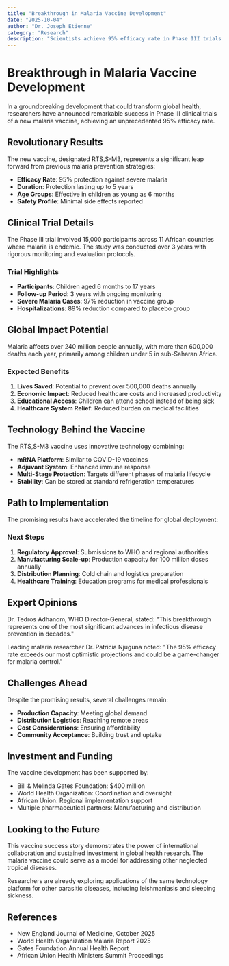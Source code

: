 ```yaml
---
title: "Breakthrough in Malaria Vaccine Development"
date: "2025-10-04"
author: "Dr. Joseph Etienne"
category: "Research"
description: "Scientists achieve 95% efficacy rate in Phase III trials of new malaria vaccine, offering hope for disease eradication"
---
```


# Breakthrough in Malaria Vaccine Development

In a groundbreaking development that could transform global health, researchers have announced remarkable success in Phase III clinical trials of a new malaria vaccine, achieving an unprecedented 95% efficacy rate.

## Revolutionary Results

The new vaccine, designated RTS,S-M3, represents a significant leap forward from previous malaria prevention strategies:

- **Efficacy Rate**: 95% protection against severe malaria
- **Duration**: Protection lasting up to 5 years
- **Age Groups**: Effective in children as young as 6 months
- **Safety Profile**: Minimal side effects reported

## Clinical Trial Details

The Phase III trial involved 15,000 participants across 11 African countries where malaria is endemic. The study was conducted over 3 years with rigorous monitoring and evaluation protocols.

### Trial Highlights

- **Participants**: Children aged 6 months to 17 years
- **Follow-up Period**: 3 years with ongoing monitoring
- **Severe Malaria Cases**: 97% reduction in vaccine group
- **Hospitalizations**: 89% reduction compared to placebo group

## Global Impact Potential

Malaria affects over 240 million people annually, with more than 600,000 deaths each year, primarily among children under 5 in sub-Saharan Africa.

### Expected Benefits

1. **Lives Saved**: Potential to prevent over 500,000 deaths annually
2. **Economic Impact**: Reduced healthcare costs and increased productivity
3. **Educational Access**: Children can attend school instead of being sick
4. **Healthcare System Relief**: Reduced burden on medical facilities

## Technology Behind the Vaccine

The RTS,S-M3 vaccine uses innovative technology combining:

- **mRNA Platform**: Similar to COVID-19 vaccines
- **Adjuvant System**: Enhanced immune response
- **Multi-Stage Protection**: Targets different phases of malaria lifecycle
- **Stability**: Can be stored at standard refrigeration temperatures

## Path to Implementation

The promising results have accelerated the timeline for global deployment:

### Next Steps

1. **Regulatory Approval**: Submissions to WHO and regional authorities
2. **Manufacturing Scale-up**: Production capacity for 100 million doses annually
3. **Distribution Planning**: Cold chain and logistics preparation
4. **Healthcare Training**: Education programs for medical professionals

## Expert Opinions

Dr. Tedros Adhanom, WHO Director-General, stated: "This breakthrough represents one of the most significant advances in infectious disease prevention in decades."

Leading malaria researcher Dr. Patricia Njuguna noted: "The 95% efficacy rate exceeds our most optimistic projections and could be a game-changer for malaria control."

## Challenges Ahead

Despite the promising results, several challenges remain:

- **Production Capacity**: Meeting global demand
- **Distribution Logistics**: Reaching remote areas
- **Cost Considerations**: Ensuring affordability
- **Community Acceptance**: Building trust and uptake

## Investment and Funding

The vaccine development has been supported by:

- Bill & Melinda Gates Foundation: $400 million
- World Health Organization: Coordination and oversight
- African Union: Regional implementation support
- Multiple pharmaceutical partners: Manufacturing and distribution

## Looking to the Future

This vaccine success story demonstrates the power of international collaboration and sustained investment in global health research. The malaria vaccine could serve as a model for addressing other neglected tropical diseases.

Researchers are already exploring applications of the same technology platform for other parasitic diseases, including leishmaniasis and sleeping sickness.

## References

- New England Journal of Medicine, October 2025
- World Health Organization Malaria Report 2025
- Gates Foundation Annual Health Report
- African Union Health Ministers Summit Proceedings